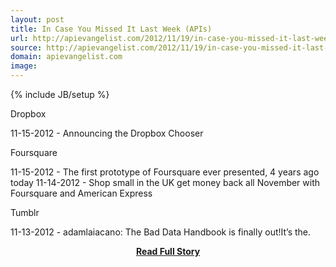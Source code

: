 ```yaml
---
layout: post
title: In Case You Missed It Last Week (APIs)
url: http://apievangelist.com/2012/11/19/in-case-you-missed-it-last-week…apis/
source: http://apievangelist.com/2012/11/19/in-case-you-missed-it-last-week…apis/
domain: apievangelist.com
image: 
---
```

{% include JB/setup %}<p>Dropbox




11-15-2012 -&nbsp;Announcing the Dropbox Chooser





Foursquare




11-15-2012 -&nbsp;The first prototype of Foursquare ever presented, 4 years ago today
11-14-2012 -&nbsp;Shop small in the UK get money back all November with Foursquare and American Express





Tumblr




11-13-2012 -&nbsp;adamlaiacano: The Bad Data Handbook is finally out!It&rsquo;s the.</p>
<center><p><a href="http://apievangelist.com/2012/11/19/in-case-you-missed-it-last-week…apis/" style='padding:25px; font-sze:18px; font-weight: bold;'>Read Full Story</a></p></center>
